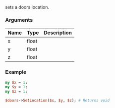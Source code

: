 sets a doors location.
### Arguments
**Name**|**Type**|**Description**
:---|:---|:---
x|float|
y|float|
z|float|

### Example

```perl
my $x = 1;
my $y = 1;
my $z = 1;

$doors->SetLocation($x, $y, $z); # Returns void
```